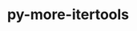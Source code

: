 ---
title: "py-more-itertools"
layout: cache
categories: [package, develop-2025-02-09]
meta: {"versions": ["9.1.0"], "compilers": ["gcc@=11.4.0", "oneapi@=2024.2.1"], "oss": ["ubuntu22.04"], "platforms": ["linux"], "targets": ["x86_64_v3"], "stacks": ["e4s", "e4s-oneapi", "root"], "num_specs": 3, "num_specs_by_stack": {"root": 3, "e4s": 2, "e4s-oneapi": 1}}
spec_details: [{"hash": "sz3w4l7qqrk3dzkdezqz2kv3azd6auxn", "compiler": "gcc@=11.4.0", "versions": ["9.1.0"], "os": "ubuntu22.04", "platform": "linux", "target": "x86_64_v3", "variants": ["build_system=python_pip"], "stacks": ["root", "e4s"], "size": "-", "tarball": "https://binaries.spack.io/develop-2025-02-09/build_cache/linux-ubuntu22.04-x86_64_v3/gcc-11.4.0/py-more-itertools-9.1.0/linux-ubuntu22.04-x86_64_v3-gcc-11.4.0-py-more-itertools-9.1.0-sz3w4l7qqrk3dzkdezqz2kv3azd6auxn.spack"}, {"hash": "ukevcpsu6pumyyppy6cgzhskmrhazutg", "compiler": "gcc@=11.4.0", "versions": ["9.1.0"], "os": "ubuntu22.04", "platform": "linux", "target": "x86_64_v3", "variants": ["build_system=python_pip"], "stacks": ["root", "e4s"], "size": "-", "tarball": "https://binaries.spack.io/develop-2025-02-09/build_cache/linux-ubuntu22.04-x86_64_v3/gcc-11.4.0/py-more-itertools-9.1.0/linux-ubuntu22.04-x86_64_v3-gcc-11.4.0-py-more-itertools-9.1.0-ukevcpsu6pumyyppy6cgzhskmrhazutg.spack"}, {"hash": "jtavbtgjq2j4ykvq3ymnpgsowetbjze6", "compiler": "oneapi@=2024.2.1", "versions": ["9.1.0"], "os": "ubuntu22.04", "platform": "linux", "target": "x86_64_v3", "variants": ["build_system=python_pip"], "stacks": ["e4s-oneapi", "root"], "size": "-", "tarball": "https://binaries.spack.io/develop-2025-02-09/build_cache/linux-ubuntu22.04-x86_64_v3/oneapi-2024.2.1/py-more-itertools-9.1.0/linux-ubuntu22.04-x86_64_v3-oneapi-2024.2.1-py-more-itertools-9.1.0-jtavbtgjq2j4ykvq3ymnpgsowetbjze6.spack"}]
---